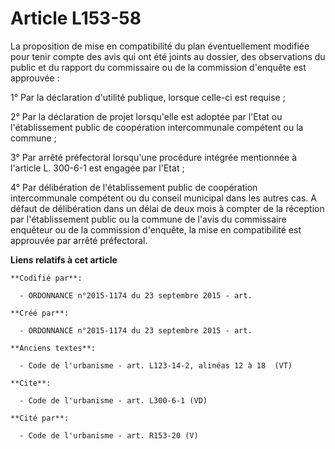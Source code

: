 # Article L153-58

La proposition de mise en compatibilité du plan éventuellement modifiée pour tenir compte des avis qui ont été joints au
dossier, des observations du public et du rapport du commissaire ou de la commission d'enquête est approuvée : 

1° Par la déclaration d'utilité publique, lorsque celle-ci est requise ; 

2° Par la déclaration de projet lorsqu'elle est adoptée par l'Etat ou l'établissement public de coopération intercommunale
compétent ou la commune ; 

3° Par arrêté préfectoral lorsqu'une procédure intégrée mentionnée à l'article L. 300-6-1 est engagée par l'Etat ; 

4° Par délibération de l'établissement public de coopération intercommunale compétent ou du conseil municipal dans les autres
cas. A défaut de délibération dans un délai de deux mois à compter de la réception par l'établissement public ou la commune
de l'avis du commissaire enquêteur ou de la commission d'enquête, la mise en compatibilité est approuvée par arrêté
préfectoral.

**Liens relatifs à cet article**

	**Codifié par**:

	  - ORDONNANCE n°2015-1174 du 23 septembre 2015 - art.

	**Créé par**:

	  - ORDONNANCE n°2015-1174 du 23 septembre 2015 - art.

	**Anciens textes**:

	  - Code de l'urbanisme - art. L123-14-2, alinéas 12 à 18  (VT)

	**Cite**:

	  - Code de l'urbanisme - art. L300-6-1 (VD)

	**Cité par**:

	  - Code de l'urbanisme - art. R153-20 (V)
